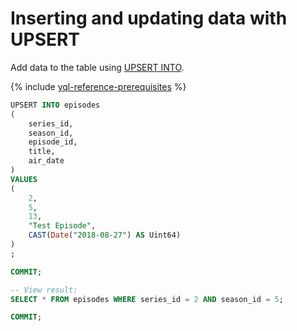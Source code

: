 # Inserting and updating data with UPSERT

Add data to the table using [UPSERT INTO](../reference/syntax/upsert_into.md).

{% include [yql-reference-prerequisites](_includes/yql_tutorial_prerequisites.md) %}

```sql
UPSERT INTO episodes
(
    series_id,
    season_id,
    episode_id,
    title,
    air_date
)
VALUES
(
    2,
    5,
    13,
    "Test Episode",
    CAST(Date("2018-08-27") AS Uint64)
)
;

COMMIT;

-- View result:
SELECT * FROM episodes WHERE series_id = 2 AND season_id = 5;

COMMIT;
```
